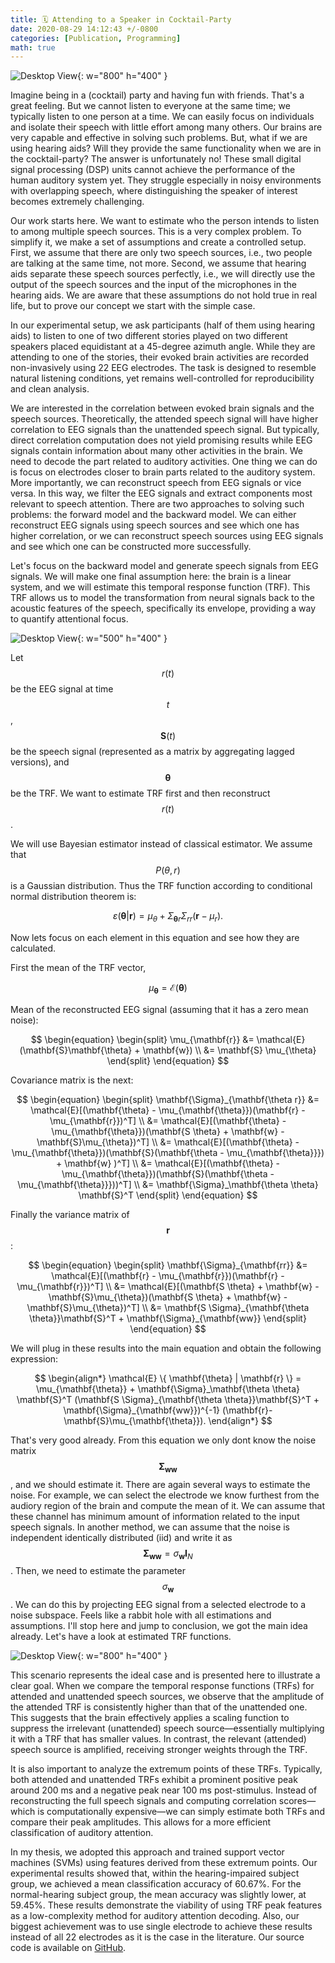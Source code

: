 ```yaml
---
title: 🗓️ Attending to a Speaker in Cocktail-Party  
date: 2020-08-29 14:12:43 +/-0800  
categories: [Publication, Programming]  
math: true
---
```


![Desktop View](/assets/img/master1.png){: w="800" h="400" }

Imagine being in a (cocktail) party and having fun with friends. That's a great feeling. But we cannot listen to everyone at the same time; we typically listen to one person at a time. We can easily focus on individuals and isolate their speech with little effort among many others. Our brains are very capable and effective in solving such problems. But, what if we are using hearing aids? Will they provide the same functionality when we are in the cocktail-party? The answer is unfortunately no! These small digital signal processing (DSP) units cannot achieve the performance of the human auditory system yet. They struggle especially in noisy environments with overlapping speech, where distinguishing the speaker of interest becomes extremely challenging.

Our work starts here. We want to estimate who the person intends to listen to among multiple speech sources. This is a very complex problem. To simplify it, we make a set of assumptions and create a controlled setup. First, we assume that there are only two speech sources, i.e., two people are talking at the same time, not more. Second, we assume that hearing aids separate these speech sources perfectly, i.e., we will directly use the output of the speech sources and the input of the microphones in the hearing aids. We are aware that these assumptions do not hold true in real life, but to prove our concept we start with the simple case.

In our experimental setup, we ask participants (half of them using hearing aids) to listen to one of two different stories played on two different speakers placed equidistant at a 45-degree azimuth angle. While they are attending to one of the stories, their evoked brain activities are recorded non-invasively using 22 EEG electrodes. The task is designed to resemble natural listening conditions, yet remains well-controlled for reproducibility and clean analysis.

We are interested in the correlation between evoked brain signals and the speech sources. Theoretically, the attended speech signal will have higher correlation to EEG signals than the unattended speech signal. But typically, direct correlation computation does not yield promising results while EEG signals contain information about many other activities in the brain. We need to decode the part related to auditory activities. One thing we can do is focus on electrodes closer to brain parts related to the auditory system. More importantly, we can reconstruct speech from EEG signals or vice versa. In this way, we filter the EEG signals and extract components most relevant to speech attention. There are two approaches to solving such problems: the forward model and the backward model. We can either reconstruct EEG signals using speech sources and see which one has higher correlation, or we can reconstruct speech sources using EEG signals and see which one can be constructed more successfully.

Let's focus on the backward model and generate speech signals from EEG signals. We will make one final assumption here: the brain is a linear system, and we will estimate this temporal response function (TRF). This TRF allows us to model the transformation from neural signals back to the acoustic features of the speech, specifically its envelope, providing a way to quantify attentional focus.

![Desktop View](/assets/img/master2.png){: w="500" h="400" }

Let $$r(t)$$ be the EEG signal at time $$t$$, $$\mathbf{S}(t)$$ be the speech signal (represented as a matrix by aggregating lagged versions), and $$ \mathbf{\theta}$$ be the TRF. We want to estimate TRF first and then reconstruct $$r(t)$$. 

We will use Bayesian estimator instead of classical estimator. We assume that $$P(\theta , r)$$ is a Gaussian distribution. Thus the TRF function according to conditional normal distribution theorem is:

$$ \varepsilon (\mathbf{\theta} | \mathbf{r})  = \mu_{\theta} + \Sigma_{\mathbf{\theta} r} \Sigma_{rr} (\mathbf{r}-\mu_{r}).$$

Now lets focus on each element in this equation and see how they are calculated.

First the mean of the TRF vector,

$$ \mu_{\mathbf{\theta}} = \mathcal{E} (\mathbf{\theta}) $$
 
Mean of the reconstructed EEG signal (assuming that it has a zero mean noise):

$$
\begin{equation} 
\begin{split}
\mu_{\mathbf{r}} &= \mathcal{E}(\mathbf{S}\mathbf{\theta} + \mathbf{w}) \\
&= \mathbf{S} \mu_{\theta} 
\end{split} 
\end{equation}
$$

Covariance matrix is the next: 

$$
\begin{equation} 
\begin{split}
\mathbf{\Sigma}_{\mathbf{\theta r}} &= \mathcal{E}[(\mathbf{\theta} - \mu_{\mathbf{\theta}})(\mathbf{r} - \mu_{\mathbf{r}})^T] \\ 
&= \mathcal{E}[(\mathbf{\theta} - \mu_{\mathbf{\theta}})(\mathbf{S \theta} + \mathbf{w} - \mathbf{S}\mu_{\theta})^T] \\
&= \mathcal{E}[(\mathbf{\theta} - \mu_{\mathbf{\theta}})(\mathbf{S}(\mathbf{\theta - \mu_{\mathbf{\theta}}}) + \mathbf{w} )^T] \\
&= \mathcal{E}[(\mathbf{\theta} - \mu_{\mathbf{\theta}})(\mathbf{S}(\mathbf{\theta - \mu_{\mathbf{\theta}}}))^T] \\
&= \mathbf{\Sigma}_\mathbf{\theta \theta} \mathbf{S}^T
\end{split} 
\end{equation}
$$

Finally the variance matrix of $$\mathbf{r}$$:

$$
\begin{equation} 
\begin{split}
\mathbf{\Sigma}_{\mathbf{rr}} &= \mathcal{E}[(\mathbf{r} - \mu_{\mathbf{r}})(\mathbf{r} - \mu_{\mathbf{r}})^T] \\ 
&= \mathcal{E}[(\mathbf{S \theta} + \mathbf{w} - \mathbf{S}\mu_{\theta})(\mathbf{S \theta} + \mathbf{w} - \mathbf{S}\mu_{\theta})^T] \\
&= \mathbf{S \Sigma}_{\mathbf{\theta \theta}}\mathbf{S}^T + \mathbf{\Sigma}_{\mathbf{ww}} 
\end{split} 
\end{equation}
$$

We will plug in these results into the main equation and obtain the following expression: 

$$
\begin{align*}
\mathcal{E} \{ \mathbf{\theta} | \mathbf{r} \} = \mu_{\mathbf{\theta}} + \mathbf{\Sigma}_\mathbf{\theta \theta} \mathbf{S}^T (\mathbf{S \Sigma}_{\mathbf{\theta \theta}}\mathbf{S}^T + \mathbf{\Sigma}_{\mathbf{ww}})^{-1} (\mathbf{r}- \mathbf{S}\mu_{\mathbf{\theta}}).
\end{align*}
$$

That's very good already. From this equation we only dont know the noise matrix $$ \mathbf{\Sigma}_{\mathbf{ww}}$$, and we should estimate it. There are again several ways to estimate the noise. For example, we can select the electrode we know furthest from the audiory region of the brain and compute the mean of it. We can assume that these channel has minimum amount of information related to the input speech signals. In another method, we can assume that the noise is independent identically distributed (iid) and write it as $$ \mathbf{\Sigma}_{\mathbf{ww}} = \sigma_\mathbf{w}\mathbf{I}_{N} $$. Then, we need to estimate the parameter $$ \sigma_\mathbf{w} $$. We can do this by projecting EEG signal from a selected electrode to a noise subspace. Feels like a rabbit hole with all estimations and assumptions. I'll stop here and jump to conclusion, we got the main idea already. Let's have a look at estimated TRF functions. 

![Desktop View](/assets/img/master3.png){: w="800" h="400" }

This scenario represents the ideal case and is presented here to illustrate a clear goal. When we compare the temporal response functions (TRFs) for attended and unattended speech sources, we observe that the amplitude of the attended TRF is consistently higher than that of the unattended one. This suggests that the brain effectively applies a scaling function to suppress the irrelevant (unattended) speech source—essentially multiplying it with a TRF that has smaller values. In contrast, the relevant (attended) speech source is amplified, receiving stronger weights through the TRF.

It is also important to analyze the extremum points of these TRFs. Typically, both attended and unattended TRFs exhibit a prominent positive peak around 200 ms and a negative peak near 100 ms post-stimulus. Instead of reconstructing the full speech signals and computing correlation scores—which is computationally expensive—we can simply estimate both TRFs and compare their peak amplitudes. This allows for a more efficient classification of auditory attention.

In my thesis, we adopted this approach and trained support vector machines (SVMs) using features derived from these extremum points. Our experimental results showed that, within the hearing-impaired subject group, we achieved a mean classification accuracy of 60.67%. For the normal-hearing subject group, the mean accuracy was slightly lower, at 59.45%. These results demonstrate the viability of using TRF peak features as a low-complexity method for auditory attention decoding. Also, our biggest achievement was to use single electrode to achieve these results instead of all 22 electrodes as it is the case in the literature. Our source code is available on [GitHub](https://github.com/kubicndmr/Auditory-Attention-Estimation-w-EEG).
